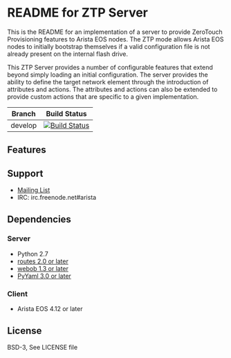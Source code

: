 # README for ZTP Server
This is the README for an implementation of a server to provide ZeroTouch Provisioning features to Arista EOS nodes.  The ZTP mode allows Arista EOS nodes to initially bootstrap themselves if a valid configuration file is not already present on the internal flash drive.

This ZTP Server provides a number of configurable features that extend beyond simply loading an initial configuration.   The server provides the ability to define the target network element through the introduction of attributes and actions.   The attributes and actions can also be extended to provide custom actions that are specific to a given implementation.


| Branch | Build Status |
|--------|--------------|
| develop | [![Build Status](https://travis-ci.org/arista-eosplus/ztpserver.png?branch=develop)](https://travis-ci.org/arista-eosplus/ztpserver)

## Features

## Support

* [Mailing List](https://groups.google.com/forum/#!forum/eosplus)
* IRC: irc.freenode.net#arista

## Dependencies

### Server
* Python 2.7
* [routes 2.0 or later](https://pypi.python.org/pypi/Routes)
* [webob 1.3 or later](http://webob.org/)
* [PyYaml 3.0 or later](http://pyyaml.org/)

### Client
* Arista EOS 4.12 or later

## License
BSD-3, See LICENSE file

